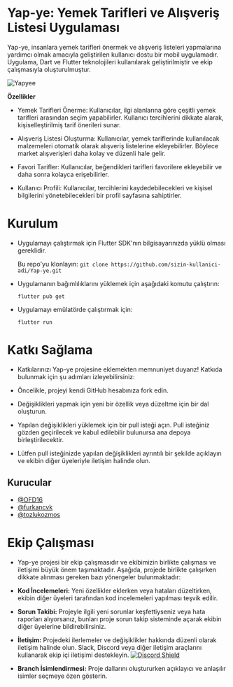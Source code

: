 # **Yap-ye: Yemek Tarifleri ve Alışveriş Listesi Uygulaması**
Yap-ye, insanlara yemek tarifleri önermek ve alışveriş listeleri yapmalarına yardımcı olmak amacıyla geliştirilen kullanıcı dostu bir mobil uygulamadır. Uygulama, Dart ve Flutter teknolojileri kullanılarak geliştirilmiştir ve ekip çalışmasıyla oluşturulmuştur.

![Yapyee](https://github.com/furkancvk/yapye_mobile_app/assets/images/Yapyee.png)

**Özellikler**
- Yemek Tarifleri Önerme: Kullanıcılar, ilgi alanlarına göre çeşitli yemek tarifleri arasından seçim yapabilirler. Kullanıcı tercihlerini dikkate alarak, kişiselleştirilmiş tarif önerileri sunar.

- Alışveriş Listesi Oluşturma: Kullanıcılar, yemek tariflerinde kullanılacak malzemeleri otomatik olarak alışveriş listelerine ekleyebilirler. Böylece market alışverişleri daha kolay ve düzenli hale gelir.

- Favori Tarifler: Kullanıcılar, beğendikleri tarifleri favorilere ekleyebilir ve daha sonra kolayca erişebilirler.

- Kullanıcı Profili: Kullanıcılar, tercihlerini kaydedebilecekleri ve kişisel bilgilerini yönetebilecekleri bir profil sayfasına sahiptirler.

# Kurulum
- Uygulamayı çalıştırmak için Flutter SDK'nın bilgisayarınızda yüklü olması gereklidir.

   Bu repo'yu klonlayın: `git clone https://github.com/sizin-kullanici-adi/Yap-ye.git`

- Uygulamanın bağımlılıklarını yüklemek için aşağıdaki komutu çalıştırın:

  `flutter pub get`

- Uygulamayı emülatörde çalıştırmak için:

   `flutter run`

# Katkı Sağlama
- Katkılarınızı Yap-ye projesine eklemekten memnuniyet duyarız! Katkıda bulunmak için şu adımları izleyebilirsiniz:

- Öncelikle, projeyi kendi GitHub hesabınıza fork edin.

- Değişiklikleri yapmak için yeni bir özellik veya düzeltme için bir dal oluşturun.

- Yapılan değişiklikleri yüklemek için bir pull isteği açın. Pull isteğiniz gözden geçirilecek ve kabul edilebilir bulunursa ana depoya birleştirilecektir.

- Lütfen pull isteğinizde yapılan değişiklikleri ayrıntılı bir şekilde açıklayın ve ekibin diğer üyeleriyle iletişim halinde olun.

## Kurucular

- [@OFD16](https://github.com/OFD16)
- [@furkancvk](https://github.com/furkancvk)
- [@tozlukozmos](https://github.com/tozlukozmos)

# Ekip Çalışması
- Yap-ye projesi bir ekip çalışmasıdır ve ekibimizin birlikte çalışması ve iletişimi büyük önem taşımaktadır. Aşağıda, projede birlikte çalışırken dikkate alınması gereken bazı yönergeler bulunmaktadır:

- **Kod İncelemeleri:** Yeni özellikler eklerken veya hataları düzeltirken, ekibin diğer üyeleri tarafından kod incelemeleri yapılması teşvik edilir.

- **Sorun Takibi:** Projeyle ilgili yeni sorunlar keşfettiyseniz veya hata raporları alıyorsanız, bunları proje sorun takip sisteminde açarak ekibin diğer üyelerine bildirebilirsiniz.

- **İletişim:** Projedeki ilerlemeler ve değişiklikler hakkında düzenli olarak iletişim halinde olun. Slack, Discord veya diğer iletişim araçlarını kullanarak ekip içi iletişimi destekleyin.   [<img src="https://firebasestorage.googleapis.com/v0/b/my-first-project-5d32d.appspot.com/o/1690018553216?alt=media&token=53d2ca83-a1cb-4bd0-965b-e9b6a93c3c26" alt="Discord Shield"/>](https://discord.gg/8Uw674yC)

- **Branch İsimlendirmesi:** Proje dallarını oluştururken açıklayıcı ve anlaşılır isimler seçmeye özen gösterin.
